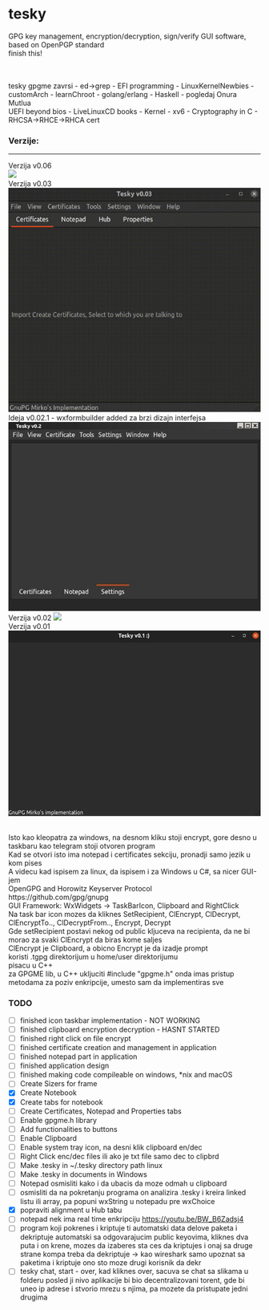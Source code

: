 # tesky
GPG key management, encryption/decryption, sign/verify GUI software, based on OpenPGP standard
<br>finish this!

<br>
<br>tesky gpgme zavrsi - ed->grep - EFI programming - LinuxKernelNewbies - customArch - learnChroot - golang/erlang - Haskell - pogledaj Onura Mutlua
<br>UEFI beyond bios - LiveLinuxCD books - Kernel - xv6 - Cryptography in C - RHCSA->RHCE->RHCA cert

### Verzije:
---
Verzija v0.06<br>
![ ](img/v0.06.gif)
<br>
Verzija v0.03<br>
![ ](img/v0.03.gif)
<br>
Ideja v0.02.1 - wxformbuilder added za brzi dizajn interfejsa
![ ](img/v0.02.1.jpg)
<br>
Verzija v0.02
![ ](img/v0.02.jpg)
<br>
Verzija v0.01
![ ](img/v0.01.jpg)

<br>
Isto kao kleopatra za windows, na desnom kliku stoji encrypt, gore desno u taskbaru kao telegram stoji otvoren program
<br>
Kad se otvori isto ima notepad i certificates sekciju, pronadji samo jezik u kom pises
<br>
A videcu kad ispisem za linux, da ispisem i za Windows u C#, sa nicer GUI-jem
<br>
OpenGPG and Horowitz Keyserver Protocol
<br>
https://github.com/gpg/gnupg
<br>
GUI Framework: WxWidgets -> TaskBarIcon, Clipboard and RightClick
<br>
Na task bar icon mozes da kliknes SetRecipient, ClEncrypt, ClDecrypt, ClEncryptTo.., ClDecryptFrom.., Encrypt, Decrypt
<br>
Gde setRecipient postavi nekog od public kljuceva na recipienta, da ne bi morao za svaki ClEncrypt da biras kome saljes
<br>
ClEncrypt je Clipboard, a obicno Encrypt je da izadje prompt
<br>
koristi .tgpg direktorijum u home/user direktorijumu
<br>
pisacu u C++
<br>
za GPGME lib, u C++ ukljuciti         #include "gpgme.h"   onda imas pristup metodama za poziv enkripcije, umesto sam da implementiras sve


### TODO
- [ ] finished icon taskbar implementation - NOT WORKING
- [ ] finished clipboard encryption decryption - HASNT STARTED
- [ ] finished right click on file encrypt
- [ ] finished certificate creation and management in application
- [ ] finished notepad part in application
- [ ] finished application design
- [ ] finished making code compileable on windows, *nix and macOS
- [ ] Create Sizers for frame
- [x] Create Notebook
- [x] Create tabs for notebook
- [ ] Create Certificates, Notepad and Properties tabs
- [ ] Enable gpgme.h library
- [ ] Add functionalities to buttons
- [ ] Enable Clipboard
- [ ] Enable system tray icon, na desni klik clipboard en/dec
- [ ] Right Click enc/dec files ili ako je txt file samo dec to clipbrd
- [ ] Make .tesky in ~/.tesky directory path linux
- [ ] Make .tesky in documents in Windows
- [ ] Notepad osmisliti kako i da ubacis da moze odmah u clipboard
- [ ] osmisliti da na pokretanju programa on analizira .tesky i kreira linked listu ili array, pa popuni wxString u notepadu pre wxChoice
- [x] popraviti alignment u Hub tabu
- [ ] notepad nek ima real time enkripciju https://youtu.be/BW_B6Zadsj4
- [ ] program koji pokrenes i kriptuje ti automatski data delove paketa i dekriptuje automatski sa odgovarajucim public keyovima, kliknes dva puta i on krene, mozes da izaberes sta ces da kriptujes i onaj sa druge strane kompa treba da dekriptuje -> kao wireshark samo upoznat sa paketima i kriptuje ono sto moze drugi korisnik da dekr
- [ ] tesky chat, start - over, kad kliknes over, sacuva se chat sa slikama u folderu posled ji nivo aplikacije bi bio decentralizovani torent, gde bi uneo ip adrese i stvorio mrezu s njima, pa mozete da pristupate jedni drugima
